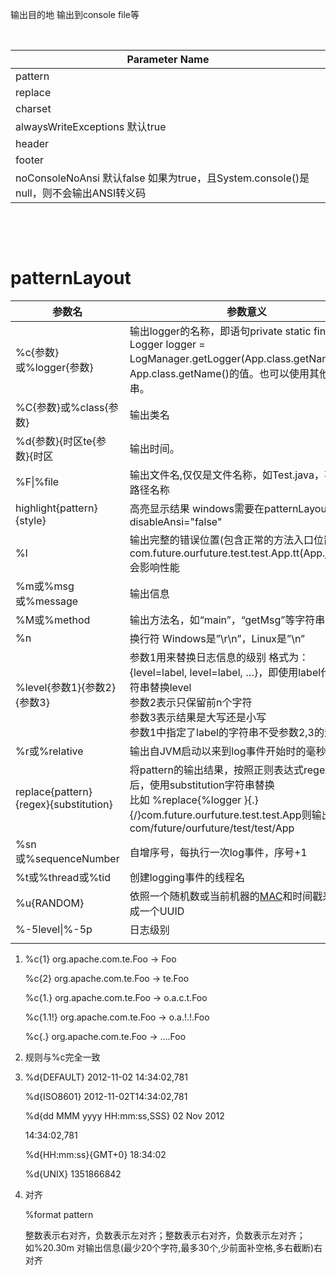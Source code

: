 <Appenders> 输出目的地  输出到console file等

<Layouts> 

​	<PatternLayout>

| **Parameter Name**                                           |
| ------------------------------------------------------------ |
| pattern                                                      |
| replace                                                      |
| charset                                                      |
| alwaysWriteExceptions 默认true                               |
| header                                                       |
| footer                                                       |
| noConsoleNoAnsi  默认false  如果为true，且System.console()是null，则不会输出ANSI转义码 |



<Loggers>

​	<Root>

​	<Logger>









# patternLayout

| **参数名**                            | 参数意义                                                     |      |
| ------------------------------------- | ------------------------------------------------------------ | ---- |
| %c{参数}或%logger{参数}               | 输出logger的名称，即语句private static final Logger logger = LogManager.getLogger(App.class.getName())中App.class.getName()的值。也可以使用其他字符串。 |      |
| %C{参数}或%class{参数}                | 输出类名                                                     |      |
| %d{参数}{时区te{参数}{时区            | 输出时间。                                                   |      |
| %F\|%file                             | 输出文件名,仅仅是文件名称，如Test.java，不包含路径名称       |      |
| highlight{pattern}{style}             | 高亮显示结果  windows需要在patternLayout里添加 disableAnsi="false" |      |
| %l                                    | 输出完整的错误位置(包含正常的方法入口位置)，如com.future.ourfuture.test.test.App.tt(App.java:13) 会影响性能 |      |
| %m或%msg或%message                    | 输出信息                                                     |      |
| %M或%method                           | 输出方法名，如“main”，“getMsg”等字符串                       |      |
| %n                                    | 换行符 Windows是”\r\n”，Linux是”\n”                          |      |
| %level{参数1}{参数2}{参数3}           | 参数1用来替换日志信息的级别 格式为：{level=label, level=label, …}，即使用label代替的字符串替换level<br />参数2表示只保留前n个字符<br />参数3表示结果是大写还是小写<br />参数1中指定了label的字符串不受参数2,3的影响 |      |
| %r或%relative                         | 输出自JVM启动以来到log事件开始时的毫秒数                     |      |
| replace{pattern}{regex}{substitution} | 将pattern的输出结果，按照正则表达式regex匹配后，使用substitution字符串替换<br />比如  %replace{%logger }{\.}{/}com.future.ourfuture.test.test.App则输出为com/future/ourfuture/test/test/App |      |
| %sn或%sequenceNumber                  | 自增序号，每执行一次log事件，序号+1                          |      |
| %t或%thread或%tid                     | 创建logging事件的线程名                                      |      |
| %u{RANDOM}                            | 依照一个随机数或当前机器的[MAC](https://www.baidu.com/s?wd=MAC&tn=24004469_oem_dg&rsv_dl=gh_pl_sl_csd)和时间戳来随机生成一个UUID |      |
| %-5level\|%-5p                        | 日志级别                                                     |      |
|                                       |                                                              |      |

1. %c{1}  org.apache.com.te.Foo  ->   Foo

   %c{2}  org.apache.com.te.Foo  ->   te.Foo

   %c{1.} org.apache.com.te.Foo  ->   o.a.c.t.Foo

   %c{1.1!} org.apache.com.te.Foo  ->   o.a.!.!.Foo

   %c{.} org.apache.com.te.Foo  ->   ….Foo

2. 规则与%c完全一致

3. %d{DEFAULT}   2012-11-02 14:34:02,781

   %d{ISO8601} 2012-11-02T14:34:02,781

   %d{dd MMM yyyy HH:mm:ss,SSS}  02 Nov 2012

   14:34:02,781

   %d{HH:mm:ss}{GMT+0}  18:34:02

   %d{UNIX}  1351866842

4. 对齐

   %format pattern

   整数表示右对齐，负数表示左对齐；整数表示右对齐，负数表示左对齐； 如%20.30m 对输出信息(最少20个字符,最多30个,少前面补空格,多右截断)右对齐